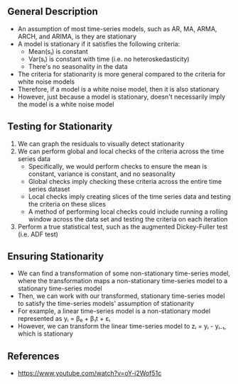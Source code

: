 ## General Description
- An assumption of most time-series models, such as AR, MA, ARMA, ARCH, and ARIMA, is they are stationary
- A model is stationary if it satisfies the following criteria:
	- Mean(sᵢ) is constant
	- Var(sᵢ) is constant with time (i.e. no heteroskedasticity)
	- There's no seasonality in the data
- The criteria for stationarity is more general compared to the criteria for white noise models
- Therefore, if a model is a white noise model, then it is also stationary
- However, just because a model is stationary, doesn't necessarily imply the model is a white noise model

## Testing for Stationarity
1. We can graph the residuals to visually detect stationarity
2. We can perform global and local checks of the criteria across the time series data
	- Specifically, we would perform checks to ensure the mean is constant, variance is constant, and no seasonality
	- Global checks imply checking these criteria across the entire time series dataset
	- Local checks imply creating slices of the time series data and testing the criteria on these slices
	- A method of performing local checks could include running a rolling window across the data set and testing the criteria on each iteration
3. Perform a true statistical test, such as the augmented Dickey-Fuller test (i.e. ADF test)

## Ensuring Stationarity
- We can find a transformation of some non-stationary time-series model, where the transformation maps a non-stationary time-series model to a stationary time-series model
- Then, we can work with our transformed, stationary time-series model to satisfy the time-series models' assumption of stationarity
- For example, a linear time-series model is a non-stationary model represented as yᵢ = β₀ + β₁t + εᵢ
- However, we can transform the linear time-series model to zᵢ = yᵢ - yᵢ₋₁, which is stationary

## References
- https://www.youtube.com/watch?v=oY-j2Wof51c
